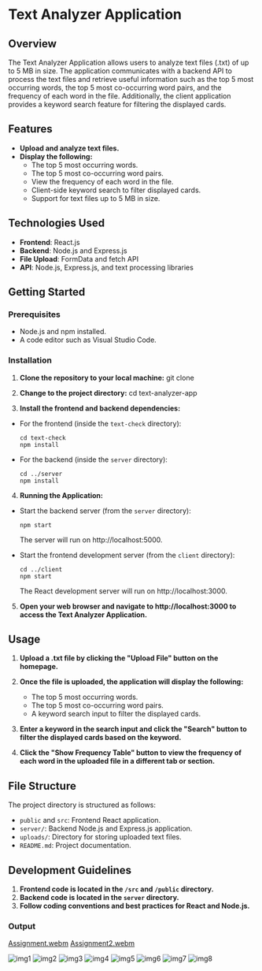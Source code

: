 # Text Analyzer Application

## Overview

The Text Analyzer Application allows users to analyze text files (.txt) of up to 5 MB in size. The application communicates with a backend API to process the text files and retrieve useful information such as the top 5 most occurring words, the top 5 most co-occurring word pairs, and the frequency of each word in the file. Additionally, the client application provides a keyword search feature for filtering the displayed cards.

## Features
- **Upload and analyze text files.**
- **Display the following:**
  - The top 5 most occurring words.
  - The top 5 most co-occurring word pairs.
  - View the frequency of each word in the file.
  - Client-side keyword search to filter displayed cards.
  - Support for text files up to 5 MB in size.

## Technologies Used

- **Frontend**: React.js
- **Backend**: Node.js and Express.js
- **File Upload**: FormData and fetch API
- **API**: Node.js, Express.js, and text processing libraries

## Getting Started

### Prerequisites

- Node.js and npm installed.
- A code editor such as Visual Studio Code.

### Installation

1. **Clone the repository to your local machine:**
git clone <repository-url> 

2. **Change to the project directory:**
cd text-analyzer-app

3. **Install the frontend and backend dependencies:**
- For the frontend (inside the `text-check` directory):
  ```
  cd text-check
  npm install
  ```

- For the backend (inside the `server` directory):
  ```
  cd ../server
  npm install
  ```

4. **Running the Application:**
- Start the backend server (from the `server` directory):
  ```
  npm start
  ```
  The server will run on http://localhost:5000.

- Start the frontend development server (from the `client` directory):
  ```
  cd ../client
  npm start
  ```
  The React development server will run on http://localhost:3000.

5. **Open your web browser and navigate to http://localhost:3000 to access the Text Analyzer Application.**


## Usage
1. **Upload a .txt file by clicking the "Upload File" button on the homepage.**

2. **Once the file is uploaded, the application will display the following:**
   - The top 5 most occurring words.
   - The top 5 most co-occurring word pairs.
   - A keyword search input to filter the displayed cards.

3. **Enter a keyword in the search input and click the "Search" button to filter the displayed cards based on the keyword.**

4. **Click the "Show Frequency Table" button to view the frequency of each word in the uploaded file in a different tab or section.**

## File Structure
The project directory is structured as follows:
- `public` and `src`: Frontend React application.
- `server/`: Backend Node.js and Express.js application.
- `uploads/`: Directory for storing uploaded text files.
- `README.md`: Project documentation.

## Development Guidelines
1. **Frontend code is located in the `/src` and `/public` directory.**
2. **Backend code is located in the `server` directory.**
3. **Follow coding conventions and best practices for React and Node.js.**


### Output
[Assignment.webm](https://github.com/Jyoti-Sharma10/text-check/assets/73213971/e0ab4c28-fe2d-4743-84a7-1057529d8402)
[Assignment2.webm](https://github.com/Jyoti-Sharma10/text-check/assets/73213971/ffa83f38-db7c-436f-b132-c657c44f59e3)


![img1](https://github.com/Jyoti-Sharma10/text-check/assets/73213971/1ce8cc8f-75f1-4aa3-9d7d-61e639fcf811)
![img2](https://github.com/Jyoti-Sharma10/text-check/assets/73213971/52efa21c-86a6-4d8d-b957-bd4b2b99c716)
![img3](https://github.com/Jyoti-Sharma10/text-check/assets/73213971/d9b899f6-8969-4259-a003-b15bf7dd2cd9)
![img4](https://github.com/Jyoti-Sharma10/text-check/assets/73213971/c39b87f0-3200-45c0-9ecd-9ac0e832eb03)
![img5](https://github.com/Jyoti-Sharma10/text-check/assets/73213971/052f0ae4-e1a1-453c-84b6-f4ca62c2ce11)
![img6](https://github.com/Jyoti-Sharma10/text-check/assets/73213971/12c2ce89-4ef0-4f95-ba4e-fefbb75943b5)
![img7](https://github.com/Jyoti-Sharma10/text-check/assets/73213971/bd083e33-b1da-4cb9-9d50-a47a74fd667b)
![img8](https://github.com/Jyoti-Sharma10/text-check/assets/73213971/177fa1d3-b2dc-4dca-a52d-8b1054d380a2)



